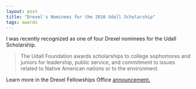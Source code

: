 ```yaml
---
layout: post
title: "Drexel's Nominees for the 2016 Udall Scholarship"
tags: awards
---
```


I was recently recognized as one of four Drexel nominees for the Udall Scholarship.

>The Udall Foundation awards scholarships to college sophomores and juniors for leadership, public service, and commitment to issues related to Native American nations or to the environment.

Learn more in the Drexel Fellowships Office [announcement.](http://drexel.edu/fellowships/about/news/2016/March/2016%20Udall%20Nominees/)